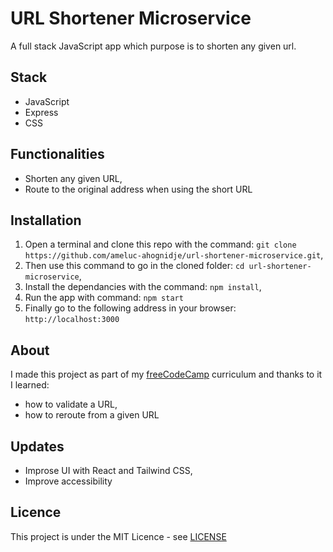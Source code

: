 # URL Shortener Microservice

A full stack JavaScript app which purpose is to shorten any given url.

## Stack
- JavaScript
- Express
- CSS

## Functionalities
- Shorten any given URL,
- Route to the original address when using the short URL

## Installation
1. Open a terminal and clone this repo with the command: `git clone https://github.com/ameluc-ahognidje/url-shortener-microservice.git`,
2. Then use this command to go in the cloned folder: `cd url-shortener-microservice`,
3. Install the dependancies with the command: `npm install`,
4. Run the app with command: `npm start`
5. Finally go to the following address in your browser: `http://localhost:3000`

## About
I made this project as part of my [freeCodeCamp](https://www.freecodecamp.org/certification/ameluc/back-end-development-and-apis) curriculum and thanks to it I learned:
- how to validate a URL,
- how to reroute from a given URL 

## Updates
- Improse UI with React and Tailwind CSS,
- Improve accessibility

## Licence
This project is under the MIT Licence - see [LICENSE](LICENSE)
